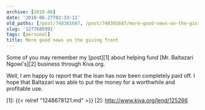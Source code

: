 ```yaml
---
archive: [2010-06]
date: '2010-06-27T02:33:11'
old_paths: [/post/740301687, /post/740301687/more-good-news-on-the-giving-front]
slug: '1277605991'
tags: [personal]
title: More good news on the giving front
---
```


Some of you may remember my [post][1] about helping fund [Mr. Baltazari
Ngowi's][2] business through Kiva.org.

Well, I am happy to report that the loan has now been completely paid off.
I hope that Baltazari was able to put the money for a worthwhile and
profitable use.

[1]: {{< relref "1248678121.md" >}}
[2]: http://www.kiva.org/lend/125266

